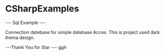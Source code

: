 # CSharpExamples

--- Sql Example ---

Connection datebase for simple datebase Acces. This is project used dark thema design. 

---Thank You for Star --- 
ggh
